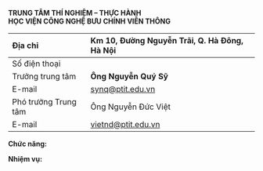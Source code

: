 **TRUNG TÂM THÍ NGHIỆM – THỰC HÀNH**  
**HỌC VIỆN CÔNG NGHỆ BƯU CHÍNH VIỄN THÔNG**

| Địa chỉ |  Km 10, Đường Nguyễn Trãi, Q. Hà Đông, Hà Nội |
| :---- | :---- |
| Số điện thoại |  |
| Trưởng trung tâm | **Ông Nguyễn Quý Sỹ** |
| E-mail |  synq@ptit.edu.vn |
| Phó trưởng Trung tâm | Ông Nguyễn Đức Việt |
| E-mail | vietnd@ptit.edu.vn |

**Chức năng:**

**Nhiệm vụ:**